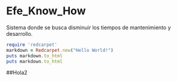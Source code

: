 # Efe_Know_How
Sistema donde se busca disminuir los tiempos de mantenimiento y desarrollo.
```ruby
require 'redcarpet'
markdown = Redcarpet.new("Hello World!")
puts markdown.to_html
puts markdown.to_html
```


##Hola2
